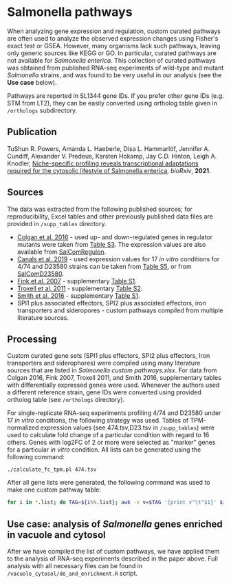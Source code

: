 # Salmonella pathways

When analyzing gene expression and regulation, custom curated pathways are often used to analyze the observed expression changes using Fisher's exact test or GSEA. However, many organisms lack such pathways, leaving only generic sources like KEGG or GO. In particular, curated pathways are not available for *Salmonella enterica*. This collection of curated pathways was obtained from published RNA-seq experiments of wild-type and mutant *Salmonella* strains, and was found to be very useful in our analysis (see the **Use case** below).  

Pathways are reported in SL1344 gene IDs. If you prefer other gene IDs (e.g. STM from LT2), they can be easily converted using ortholog table given in `/orthologs` subdirectory. 

## Publication 

TuShun R. Powers, Amanda L. Haeberle, Disa L. Hammarlöf, Jennifer A. Cundiff, Alexander V. Predeus, Karsten Hokamp, Jay C.D. Hinton, Leigh A. Knodler, [Niche-specific profiling reveals transcriptional adaptations required for the cytosolic lifestyle of Salmonella enterica](https://www.biorxiv.org/content/10.1101/2021.01.11.426201v2), *bioRxiv*, **2021**. 

## Sources

The data was extracted from the following published sources; for reproducibility, Excel tables and other previously published data files are provided in `/supp_tables` directory.  

* [Colgan et al. 2016](https://journals.plos.org/plosgenetics/article?id=10.1371/journal.pgen.1006258) - used up- and down-regulated genes in regulator mutants were taken from [Table S3](https://doi.org/10.1371/journal.pgen.1006258.s011). The expression values are also available from [SalComRegulon](http://bioinf.gen.tcd.ie/cgi-bin/salcom.pl?db=SalComRegulon_HL). 
* [Canals et al. 2019](https://journals.plos.org/plosbiology/article?id=10.1371/journal.pbio.3000059) - used expression values for 17 *in vitro* conditions for 4/74 and D23580 strains can be taken from [Table S5](https://doi.org/10.1371/journal.pbio.3000059.s005), or from [SalComD23580](http://bioinf.gen.tcd.ie/cgi-bin/salcom_v2.pl?_HL). 
* [Fink et al. 2007](https://jb.asm.org/content/189/6/2262) - supplementary [Table S1](https://jb.asm.org/highwire/filestream/294368/field_highwire_adjunct_files/0/R_Table_S1__Diff_Expressed_genes_in_FNR_.xls).
* [Troxell et al. 2011](https://bmcmicrobiol.biomedcentral.com/articles/10.1186/1471-2180-11-236) - supplementary [Table S2](https://static-content.springer.com/esm/art%3A10.1186%2F1471-2180-11-236/MediaObjects/12866_2011_1522_MOESM2_ESM.XLS).
* [Smith et al. 2016](https://mbio.asm.org/content/7/5/e01024-16) - supplementary [Table S1](https://mbio.asm.org/content/7/5/e01024-16#DC1). 
* SPI1 plus associated effectors, SPI2 plus associated effectors, iron transporters and sideropores - custom pathways compiled from multiple literature sources. 

## Processing 

Custom curated gene sets (SPI1 plus effectors, SPI2 plus effectors, Iron transporters and siderophores) were compiled using many literature sources that are listed in *Salmonella custom pathways.xlsx*. For data from Colgan 2016, Fink 2007, Troxell 2011, and Smith 2016, supplementary tables with differentially expressed genes were used. Whenever the authors used a different reference strain, gene IDs were converted using provided ortholog table (see `/orthologs` directory). 

For single-replicate RNA-seq experiments profiling 4/74 and D23580 under 17 *in vitro* conditions, the following strategy was used. Tables of TPM-normalized expression values (see 474.tsv,D23.tsv in `/supp_tables`) were used to calculate fold change of a particular condition with regard to 16 others. Genes with log2FC of 2 or more were selected as "marker" genes for a particular *in vitro* condition. All lists can be generated using the following command: 

`./calculate_fc_tpm.pl 474.tsv` 

After all gene lists were generated, the following command was used to make one custom pathway table: 

```bash
for i in *.list; do TAG=${i%%.list}; awk -v v=$TAG '{print v"\t"$1}' $i; done > custom_80_pathways.tsv
```

## Use case: analysis of *Salmonella* genes enriched in vacuole and cytosol

After we have compiled the list of custom pathways, we have applied them to the analysis of RNA-seq experiments described in the paper above. Full analysis with all necessary files can be found in `/vacuole_cytosol/de_and_enrichment.R` script. 
